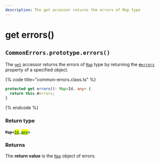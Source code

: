 ```yaml
---
description: The get accessor returns the errors of Map type
---
```


# get errors()

## `CommonErrors.prototype.errors()`

The [`get`](https://developer.mozilla.org/en-US/docs/Web/JavaScript/Reference/Functions/get) accessor returns the errors of [`Map`](https://developer.mozilla.org/en-US/docs/Web/JavaScript/Reference/Global\_Objects/Map) type by returning the [`#errors`](../properties/errors.md) property of a specified object.

{% code title="common-errors.class.ts" %}
```typescript
protected get errors(): Map<Id, any> {
  return this.#errors;
}
```
{% endcode %}

### Return type

#### `Map<`[<mark style="color:green;">`Id`</mark>](../generic-type-variables.md#commonerrors-less-than-id-greater-than)`,`[<mark style="color:green;">`any`</mark>](https://www.typescriptlang.org/docs/handbook/basic-types.html#any)`>`

### Returns

The **return value** is the [`Map`](https://developer.mozilla.org/en-US/docs/Web/JavaScript/Reference/Global\_Objects/Map) object of errors.

